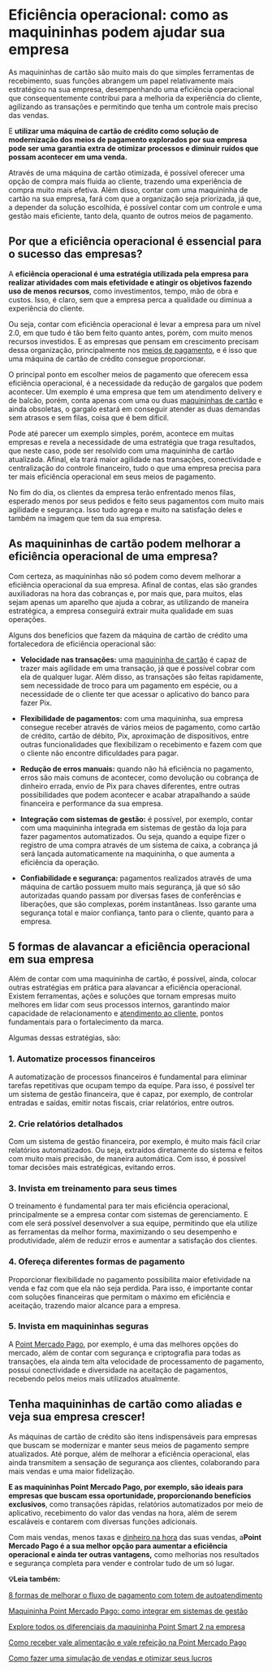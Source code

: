 # Eficiência operacional: como as maquininhas podem ajudar sua empresa

As maquininhas de cartão são muito mais do que simples ferramentas de recebimento, suas funções abrangem um papel relativamente mais estratégico na sua empresa, desempenhando uma eficiência operacional que consequentemente contribui para a melhoria da experiência do cliente, agilizando as transações e permitindo que tenha um controle mais preciso das vendas.

E **utilizar uma máquina de cartão de crédito como solução de modernização dos meios de pagamento explorados por sua empresa pode ser uma garantia extra de otimizar processos e diminuir ruídos que possam acontecer em uma venda.**

Através de uma máquina de cartão otimizada, é possível oferecer uma opção de compra mais fluida ao cliente, trazendo uma experiência de compra muito mais efetiva. Além disso, contar com uma maquininha de cartão na sua empresa, fará com que a organização seja priorizada, já que, a depender da solução escolhida, é possível contar com um controle e uma gestão mais eficiente, tanto dela, quanto de outros meios de pagamento.

## **Por que a eficiência operacional é essencial para o sucesso das empresas?**

A **eficiência operacional é uma estratégia utilizada pela empresa para realizar atividades com mais efetividade e atingir os objetivos fazendo uso de menos recursos**, como investimentos, tempo, mão de obra e custos. Isso, é claro, sem que a empresa perca a qualidade ou diminua a experiência do cliente.

Ou seja, contar com eficiência operacional é levar a empresa para um nível 2.0, em que tudo é tão bem feito quanto antes, porém, com muito menos recursos investidos. E as empresas que pensam em crescimento precisam dessa organização, principalmente nos [meios de pagamento](https://meubolso.mercadopago.com.br/meios-de-pagamento-vendas-natal), e é isso que uma máquina de cartão de crédito consegue proporcionar.

O principal ponto em escolher meios de pagamento que oferecem essa eficiência operacional, é a necessidade da redução de gargalos que podem acontecer. Um exemplo é uma empresa que tem um atendimento delivery e de balcão, porém, conta apenas com uma ou duas [maquininhas de cartão](https://meubolso.mercadopago.com.br/contabilidade-empresarial-impacto-maquininhas-de-cartao) e ainda obsoletas, o gargalo estará em conseguir atender as duas demandas sem atrasos e sem filas, coisa que é bem difícil.

Pode até parecer um exemplo simples, porém, acontece em muitas empresas e revela a necessidade de uma estratégia que traga resultados, que neste caso, pode ser resolvido com uma maquininha de cartão atualizada. Afinal, ela trará maior agilidade nas transações, conectividade e centralização do controle financeiro, tudo o que uma empresa precisa para ter mais eficiência operacional em seus meios de pagamento.

No fim do dia, os clientes da empresa terão enfrentado menos filas, esperado menos por seus pedidos e feito seus pagamentos com muito mais agilidade e segurança. Isso tudo agrega e muito na satisfação deles e também na imagem que tem da sua empresa.

## **As maquininhas de cartão podem melhorar a eficiência operacional de uma empresa?**

Com certeza, as maquininhas não só podem como devem melhorar a eficiência operacional da sua empresa. Afinal de contas, elas são grandes auxiliadoras na hora das cobranças e, por mais que, para muitos, elas sejam apenas um aparelho que ajuda a cobrar, as utilizando de maneira estratégica, a empresa conseguirá extrair muita qualidade em suas operações.

Alguns dos benefícios que fazem da máquina de cartão de crédito uma fortalecedora de eficiência operacional são:

- **Velocidade nas transações:** uma [maquininha de cartão](https://meubolso.mercadopago.com.br/maquininha-de-cartao) é capaz de trazer mais agilidade em uma transação, já que é possível cobrar com ela de qualquer lugar. Além disso, as transações são feitas rapidamente, sem necessidade de troco para um pagamento em espécie, ou a necessidade de o cliente ter que acessar o aplicativo do banco para fazer Pix.

- **Flexibilidade de pagamentos:** com uma maquininha, sua empresa consegue receber através de vários meios de pagamento, como cartão de crédito, cartão de débito, Pix, aproximação de dispositivos, entre outras funcionalidades que flexibilizam o recebimento e fazem com que o cliente não encontre dificuldades para pagar.

- **Redução de erros manuais:** quando não há eficiência no pagamento, erros são mais comuns de acontecer, como devolução ou cobrança de dinheiro errada, envio de Pix para chaves diferentes, entre outras possibilidades que podem acontecer e acabar atrapalhando a saúde financeira e performance da sua empresa.

- **Integração com sistemas de gestão:** é possível, por exemplo, contar com uma maquininha integrada em sistemas de gestão da loja para fazer pagamentos automatizados. Ou seja, quando a equipe fizer o registro de uma compra através de um sistema de caixa, a cobrança já será lançada automaticamente na maquininha, o que aumenta a eficiência da operação.

- **Confiabilidade e segurança:** pagamentos realizados através de uma máquina de cartão possuem muito mais segurança, já que só são autorizadas quando passam por diversas fases de conferências e liberações, que são complexas, porém instantâneas. Isso garante uma segurança total e maior confiança, tanto para o cliente, quanto para a empresa.

## **5 formas de alavancar a eficiência operacional em sua empresa**

Além de contar com uma maquininha de cartão, é possível, ainda, colocar outras estratégias em prática para alavancar a eficiência operacional. Existem ferramentas, ações e soluções que tornam empresas muito melhores em lidar com seus processos internos, garantindo maior capacidade de relacionamento e [atendimento ao cliente](https://meubolso.mercadopago.com.br/como-reinventar-o-atendimento-ao-cliente-na-empresa), pontos fundamentais para o fortalecimento da marca.

Algumas dessas estratégias, são:

### **1. Automatize processos financeiros**

A automatização de processos financeiros é fundamental para eliminar tarefas repetitivas que ocupam tempo da equipe. Para isso, é possível ter um sistema de gestão financeira, que é capaz, por exemplo, de controlar entradas e saídas, emitir notas fiscais, criar relatórios, entre outros.

### **2. Crie relatórios detalhados**

Com um sistema de gestão financeira, por exemplo, é muito mais fácil criar relatórios automatizados. Ou seja, extraídos diretamente do sistema e feitos com muito mais precisão, de maneira automática. Com isso, é possível tomar decisões mais estratégicas, evitando erros.

### **3. Invista em treinamento para seus times**

O treinamento é fundamental para ter mais eficiência operacional, principalmente se a empresa contar com sistemas de gerenciamento. E com ele será possível desenvolver a sua equipe, permitindo que ela utilize as ferramentas da melhor forma, maximizando o seu desempenho e produtividade, além de reduzir erros e aumentar a satisfação dos clientes.

### **4. Ofereça diferentes formas de pagamento**

Proporcionar flexibilidade no pagamento possibilita maior efetividade na venda e faz com que ela não seja perdida. Para isso, é importante contar com soluções financeiras que permitam o máximo em eficiência e aceitação, trazendo maior alcance para a empresa.

### **5. Invista em maquininhas seguras**

A [Point Mercado Pago](https://meubolso.mercadopago.com.br/beneficios-point-mercado-pago-cnpj-empresa), por exemplo, é uma das melhores opções do mercado, além de contar com segurança e criptografia para todas as transações, ela ainda tem alta velocidade de processamento de pagamento, possui conectividade e diversidade na aceitação de pagamentos, recebendo pelos meios mais utilizados atualmente.

## **Tenha maquininhas de cartão como aliadas e veja sua empresa crescer!**

As máquinas de cartão de crédito são itens indispensáveis para empresas que buscam se modernizar e manter seus meios de pagamento sempre atualizados. Até porque, além de melhorar a eficiência operacional, elas ainda transmitem a sensação de segurança aos clientes, colaborando para mais vendas e uma maior fidelização.

**E as maquininhas Point Mercado Pago, por exemplo, são ideais para empresas que buscam essa oportunidade, proporcionando benefícios exclusivos**, como transações rápidas, relatórios automatizados por meio de aplicativo, recebimento do valor das vendas na hora, além de serem escaláveis e contarem com diversas funções adicionais.

Com mais vendas, menos taxas e [dinheiro na hora](https://meubolso.mercadopago.com.br/vantagens-para-empresa-em-receber-dinheiro-na-hora) das suas vendas, a**Point Mercado Pago é a sua melhor opção para aumentar a eficiência operacional e ainda ter outras vantagens,** como melhorias nos resultados e segurança completa para vender e controlar tudo de um só lugar.

**💡Leia também:**

[8 formas de melhorar o fluxo de pagamento com totem de autoatendimento](https://meubolso.mercadopago.com.br/totem-de-atendimento-fluxo-de-pagamento)

[Maquininha Point Mercado Pago: como integrar em sistemas de gestão](https://meubolso.mercadopago.com.br/como-integrar-maquininha-point-em-sistema-de-gestao)

[Explore todos os diferenciais da maquininha Point Smart 2 na empresa](https://meubolso.mercadopago.com.br/diferenciais-maquininha-point-smart-para-sua-empresa)

[Como receber vale alimentação e vale refeição na Point Mercado Pago](https://meubolso.mercadopago.com.br/receber-vale-alimentacao-vale-refeicao-point-mercado-pago)

[Como fazer uma simulação de vendas e otimizar seus lucros](https://meubolso.mercadopago.com.br/como-realizar-simulacao-de-vendas-e-diversificar-formas-de-pagamento)